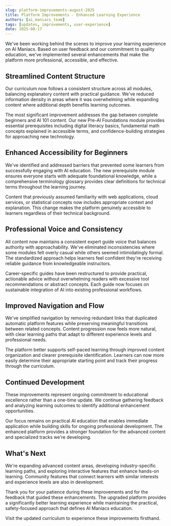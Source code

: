 ```yaml
---
slug: platform-improvements-august-2025
title: Platform Improvements - Enhanced Learning Experience
authors: [ai_maniacs_team]
tags: [updates, improvements, user-experience]
date: 2025-08-17
---
```


We've been working behind the scenes to improve your learning experience on AI Maniacs. Based on user feedback and our commitment to quality education, we've implemented several enhancements that make the platform more professional, accessible, and effective.

<!-- truncate -->

## Streamlined Content Structure

Our curriculum now follows a consistent structure across all modules, balancing explanatory content with practical guidance. We've reduced information density in areas where it was overwhelming while expanding content where additional depth benefits learning outcomes.

The most significant improvement addresses the gap between complete beginners and AI 101 content. Our new Pre-AI Foundations module provides essential prerequisites including digital literacy basics, fundamental math concepts explained in accessible terms, and confidence-building strategies for approaching new technology.

## Enhanced Accessibility for Beginners

We've identified and addressed barriers that prevented some learners from successfully engaging with AI education. The new prerequisite module ensures everyone starts with adequate foundational knowledge, while a comprehensive terminology glossary provides clear definitions for technical terms throughout the learning journey.

Content that previously assumed familiarity with web applications, cloud services, or statistical concepts now includes appropriate context and explanation. This change makes the platform genuinely accessible to learners regardless of their technical background.

## Professional Voice and Consistency

All content now maintains a consistent expert guide voice that balances authority with approachability. We've eliminated inconsistencies where some modules felt overly casual while others seemed intimidatingly formal. The standardized approach helps learners feel confident they're receiving reliable guidance from knowledgeable instructors.

Career-specific guides have been restructured to provide practical, actionable advice without overwhelming readers with excessive tool recommendations or abstract concepts. Each guide now focuses on sustainable integration of AI into existing professional workflows.

## Improved Navigation and Flow

We've simplified navigation by removing redundant links that duplicated automatic platform features while preserving meaningful transitions between related concepts. Content progression now feels more natural, with clear learning paths that adapt to different experience levels and professional needs.

The platform better supports self-paced learning through improved content organization and clearer prerequisite identification. Learners can now more easily determine their appropriate starting point and track their progress through the curriculum.

## Continued Development

These improvements represent ongoing commitment to educational excellence rather than a one-time update. We continue gathering feedback and analyzing learning outcomes to identify additional enhancement opportunities.

Our focus remains on practical AI education that enables immediate application while building skills for ongoing professional development. The enhanced platform provides a stronger foundation for the advanced content and specialized tracks we're developing.

## What's Next

We're expanding advanced content areas, developing industry-specific learning paths, and exploring interactive features that enhance hands-on learning. Community features that connect learners with similar interests and experience levels are also in development.

Thank you for your patience during these improvements and for the feedback that guided these enhancements. The upgraded platform provides a significantly better learning experience while maintaining the practical, safety-focused approach that defines AI Maniacs education.

Visit the updated curriculum to experience these improvements firsthand.